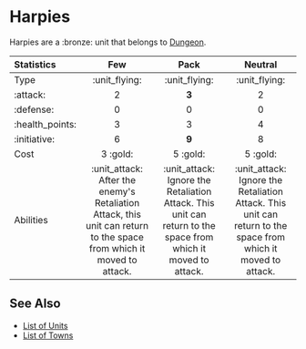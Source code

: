 # Harpies

Harpies are a :bronze: unit that belongs to [Dungeon](../towns/dungeon.md).


| Statistics | Few | Pack | Neutral |
| :--- | :---: | :---: | :---: |
| Type | :unit_flying: | :unit_flying: | :unit_flying: |
| :attack: | 2 | **3** | 2 |
| :defense: | 0 | 0 | 0 |
| :health_points: | 3 | 3 | 4 |
| :initiative: | 6 | **9** | 8 |
| Cost | 3 :gold: | 5 :gold: | 5 :gold: |
| Abilities | :unit_attack: After the enemy's Retaliation Attack, this unit can return to the space from which it moved to attack. | :unit_attack: Ignore the Retaliation Attack. This unit can return to the space from which it moved to attack. | :unit_attack: Ignore the Retaliation Attack. This unit can return to the space from which it moved to attack. |


## See Also

- [List of Units](../units.md)
- [List of Towns](../towns.md)
